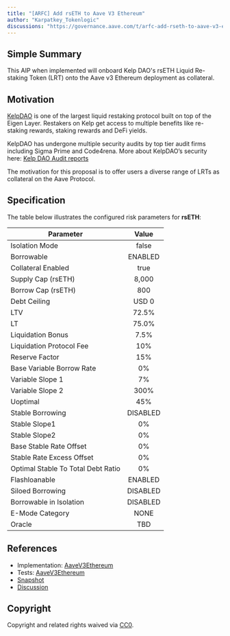 ```yaml
---
title: "[ARFC] Add rsETH to Aave V3 Ethereum"
author: "Karpatkey_Tokenlogic"
discussions: "https://governance.aave.com/t/arfc-add-rseth-to-aave-v3-ethereum/17696"
---
```


## Simple Summary

This AIP when implemented will onboard Kelp DAO's rsETH Liquid Re-staking Token (LRT) onto the Aave v3 Ethereum deployment as collateral.

## Motivation

[KelpDAO](https://www.kelpdao.xyz/restake/) is one of the largest liquid restaking protocol built on top of the Eigen Layer. Restakers on Kelp get access to multiple benefits like re-staking rewards, staking rewards and DeFi yields.

KelpDAO has undergone multiple security audits by top tier audit firms including Sigma Prime and Code4rena. More about KelpDAO’s security here: [Kelp DAO Audit reports](https://kelp.gitbook.io/kelp/audits)

The motivation for this proposal is to offer users a diverse range of LRTs as collateral on the Aave Protocol.

## Specification

The table below illustrates the configured risk parameters for **rsETH**:

| Parameter                          |  Value   |
| ---------------------------------- | :------: |
| Isolation Mode                     |  false   |
| Borrowable                         | ENABLED  |
| Collateral Enabled                 |   true   |
| Supply Cap (rsETH)                 |  8,000   |
| Borrow Cap (rsETH)                 |   800    |
| Debt Ceiling                       |  USD 0   |
| LTV                                |  72.5%   |
| LT                                 |  75.0%   |
| Liquidation Bonus                  |   7.5%   |
| Liquidation Protocol Fee           |   10%    |
| Reserve Factor                     |   15%    |
| Base Variable Borrow Rate          |    0%    |
| Variable Slope 1                   |    7%    |
| Variable Slope 2                   |   300%   |
| Uoptimal                           |   45%    |
| Stable Borrowing                   | DISABLED |
| Stable Slope1                      |    0%    |
| Stable Slope2                      |    0%    |
| Base Stable Rate Offset            |    0%    |
| Stable Rate Excess Offset          |    0%    |
| Optimal Stable To Total Debt Ratio |    0%    |
| Flashloanable                      | ENABLED  |
| Siloed Borrowing                   | DISABLED |
| Borrowable in Isolation            | DISABLED |
| E-Mode Category                    |   NONE   |
| Oracle                             |   TBD    |

## References

- Implementation: [AaveV3Ethereum](https://github.com/bgd-labs/aave-proposals-v3/blob/main/src/20240724_AaveV3Ethereum_ARFCAddRsETHToAaveV3Ethereum/AaveV3Ethereum_ARFCAddRsETHToAaveV3Ethereum_20240724.sol)
- Tests: [AaveV3Ethereum](https://github.com/bgd-labs/aave-proposals-v3/blob/main/src/20240724_AaveV3Ethereum_ARFCAddRsETHToAaveV3Ethereum/AaveV3Ethereum_ARFCAddRsETHToAaveV3Ethereum_20240724.t.sol)
- [Snapshot](TODO)
- [Discussion](https://governance.aave.com/t/arfc-add-rseth-to-aave-v3-ethereum/17696)

## Copyright

Copyright and related rights waived via [CC0](https://creativecommons.org/publicdomain/zero/1.0/).
